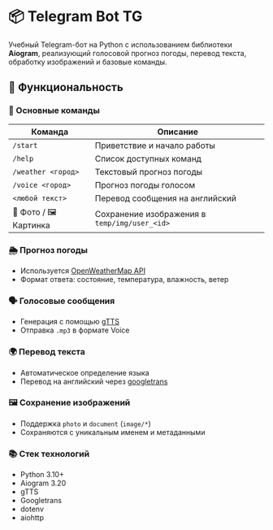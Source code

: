 # 📦 Telegram Bot TG

Учебный Telegram-бот на Python с использованием библиотеки **Aiogram**, реализующий голосовой прогноз погоды, перевод текста, обработку изображений и базовые команды.

## 🚀 Функциональность

### 📌 Основные команды
| Команда            | Описание                         |
|--------------------|----------------------------------|
| `/start`           | Приветствие и начало работы      |
| `/help`            | Список доступных команд          |
| `/weather <город>` | Текстовый прогноз погоды         |
| `/voice <город>`   | Прогноз погоды голосом           |
| `<любой текст>`    | Перевод сообщения на английский  |
| 📸 Фото / 🖼 Картинка | Сохранение изображения в `temp/img/user_<id>` |

### 🌦 Прогноз погоды
- Используется [OpenWeatherMap API](https://openweathermap.org/)
- Формат ответа: состояние, температура, влажность, ветер

### 🗣️ Голосовые сообщения
- Генерация с помощью [gTTS](https://pypi.org/project/gTTS/)
- Отправка `.mp3` в формате Voice

### 🌍 Перевод текста
- Автоматическое определение языка
- Перевод на английский через [googletrans](https://pypi.org/project/googletrans/)

### 🖼 Сохранение изображений
- Поддержка `photo` и `document` (`image/*`)
- Сохраняются с уникальным именем и метаданными


### 📚 Стек технологий
- Python 3.10+
- Aiogram 3.20
- gTTS
- Googletrans
- dotenv
- aiohttp